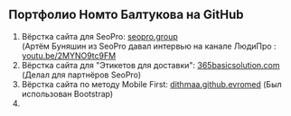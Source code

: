 ## Портфолио Номто Балтукова на GitHub


1. Вёрстка сайта для SeoPro: [seopro.group](https://seopro.group/) <br> (Артём Буняшин из SeoPro давал интервью на канале ЛюдиПро : [youtu.be/2MYNO9tc9FM](https://youtu.be/2MYNO9tc9FM) <br>
3. Вёрстка сайта для "Этикетов для доставки": [365basicsolution.com](http://365basicsolutions.com/) <br> (Делал для партнёров SeoPro)  <br>
4. Вёрстка сайта по методу Mobile First: [dithmaa.github.evromed](https://dithmaa.github.io/evromed/)
(Был использован Bootstrap)
4. 

